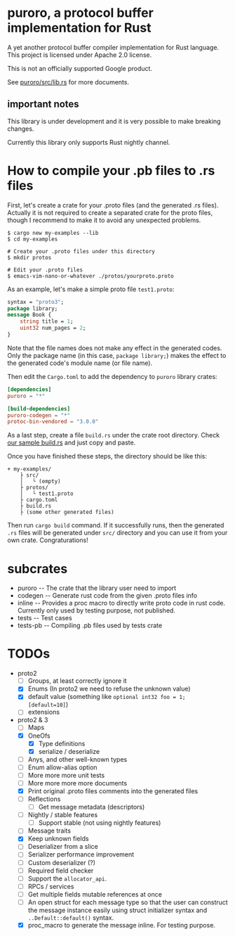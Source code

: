 # puroro, a protocol buffer implementation for Rust

A yet another protocol buffer compiler implementation for Rust language.
This project is licensed under Apache 2.0 license.

This is not an officially supported Google product.

See [puroro/src/lib.rs](https://docs.rs/puroro/) for more documents.

## important notes

This library is under development and it is very possible to make breaking changes.

Currently this library only supports Rust nightly channel.

# How to compile your .pb files to .rs files

First, let's create a crate for your .proto files (and the generated .rs files).
Actually it is not required to create a separated crate for the proto files,
though I recommend to make it to avoid any unexpected problems.

```shell
$ cargo new my-examples --lib
$ cd my-examples

# Create your .proto files under this directory
$ mkdir protos

# Edit your .proto files
$ emacs-vim-nano-or-whatever ./protos/yourproto.proto
```

As an example, let's make a simple proto file `test1.proto`:

```protobuf
syntax = "proto3";
package library;
message Book {
    string title = 1;
    uint32 num_pages = 2;
}
```

Note that the file names does not make any effect in the generated codes.
Only the package name (in this case, `package library;`) makes the effect
to the generated code's module name (or file name).

Then edit the `Cargo.toml` to add the dependency to `puroro` library crates:

```toml
[dependencies]
puroro = "*"

[build-dependencies]
puroro-codegen = "*"
protoc-bin-vendored = "3.0.0"
```

As a last step, create a file `build.rs` under the crate root directory.
Check [our sample build.rs](./tests-pb/build.rs) and just copy and paste.

Once you have finished these steps, the directory should be like this:

    + my-examples/
        ├ src/
        │   └ (empty)
        ├ protos/
        │   └ test1.proto
        ├ cargo.toml
        ├ build.rs
        ├ (some other generated files)

Then run `cargo build` command. If it successfully runs, then the generated
`.rs` files will be generated under `src/` directory and you can use it from
your own crate. Congraturations!

# subcrates
- puroro -- The crate that the library user need to import
- codegen -- Generate rust code from the given .proto files info
- inline -- Provides a proc macro to directly write proto code in rust code.
Currently only used by testing purpose, not published.
- tests -- Test cases
- tests-pb -- Compiling .pb files used by tests crate

# TODOs
- proto2
    - [ ] Groups, at least correctly ignore it
    - [x] Enums (In proto2 we need to refuse the unknown value)
    - [x] default value (something like `optional int32 foo = 1; [default=10]`)
    - [ ] extensions
- proto2 & 3
    - [ ] Maps
    - [x] OneOfs
        - [x] Type definitions
        - [x] serialize / deserialize
    - [ ] Anys, and other well-known types
    - [ ] Enum allow-alias option
    - [ ] More more more unit tests
    - [ ] More more more more documents
    - [x] Print original .proto files comments into the generated files
    - [ ] Reflections
        - [ ] Get message metadata (descriptors)
    - [ ] Nightly / stable features
        - [ ] Support stable (not using nightly features)
    - [ ] Message traits
    - [x] Keep unknown fields
    - [ ] Deserializer from a slice
    - [ ] Serializer performance improvement
    - [ ] Custom deserializer (?)
    - [ ] Required field checker
    - [ ] Support the `allocator_api`.
    - [ ] RPCs / services
    - [ ] Get multiple fields mutable references at once
    - [ ] An open struct for each message type so that the user can construct the message instance easily using struct initializer syntax and `..Default::default()` syntax.
    - [x] proc_macro to generate the message inline. For testing purpose.
